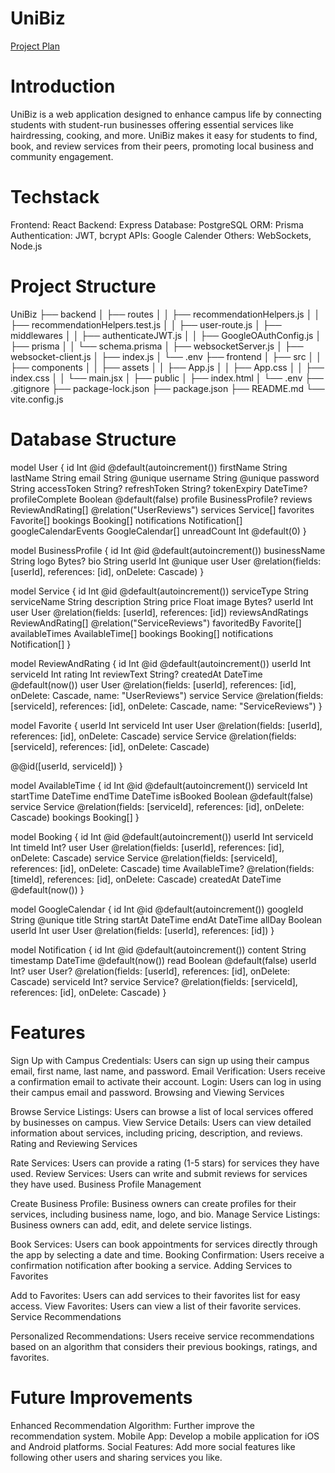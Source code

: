 # UniBiz

 [Project Plan](https://docs.google.com/document/d/1XQFS5vd7NfyrooN3eNToGnlcszpfmNe0TV1gD2lIBkM/edit?usp=sharing)

# Introduction

UniBiz is a web application designed to enhance campus life by connecting students with student-run businesses offering essential services like hairdressing, cooking, and more. UniBiz makes it easy for students to find, book, and review services from their peers, promoting local business and community engagement.

# Techstack
Frontend: React
Backend: Express
Database: PostgreSQL
ORM: Prisma
Authentication: JWT, bcrypt
APIs: Google Calender
Others: WebSockets,  Node.js

# Project Structure

UniBiz
├── backend
│   ├── routes
│   │   ├── recommendationHelpers.js
│   │   ├── recommendationHelpers.test.js
│   │   ├── user-route.js
│   ├── middlewares
│   │   ├── authenticateJWT.js
│   │   ├── GoogleOAuthConfig.js
│   ├── prisma
│   │   └── schema.prisma
│   ├── websocketServer.js
│   ├── websocket-client.js
│   ├── index.js
│   └── .env
├── frontend
│   ├── src
│   │   ├── components
│   │   ├── assets
│   │   ├── App.js
│   │   ├── App.css
│   │   ├── index.css
│   │   └── main.jsx
│   ├── public
│   ├── index.html
│   └── .env
├── .gitignore
├── package-lock.json
├── package.json
├── README.md
└── vite.config.js

# Database Structure

model User {
  id                    Int                   @id @default(autoincrement())
  firstName             String
  lastName              String
  email                 String                @unique
  username              String                @unique
  password              String
  accessToken           String?
  refreshToken          String?
  tokenExpiry           DateTime?
  profileComplete       Boolean               @default(false)
  profile               BusinessProfile?
  reviews               ReviewAndRating[]     @relation("UserReviews")
  services              Service[]
  favorites             Favorite[]
  bookings              Booking[]
  notifications         Notification[]
  googleCalendarEvents  GoogleCalendar[]
  unreadCount           Int                   @default(0)
}

model BusinessProfile {
  id                    Int                   @id @default(autoincrement())
  businessName          String
  logo                  Bytes?
  bio                   String
  userId                Int                   @unique
  user                  User                  @relation(fields: [userId], references: [id], onDelete: Cascade)
}

model Service {
  id                    Int                   @id @default(autoincrement())
  serviceType           String
  serviceName           String
  description           String
  price                 Float
  image                 Bytes?
  userId                Int
  user                  User                  @relation(fields: [userId], references: [id])
  reviewsAndRatings     ReviewAndRating[]     @relation("ServiceReviews")
  favoritedBy           Favorite[]
  availableTimes        AvailableTime[]
  bookings              Booking[]
  notifications         Notification[]
}

model ReviewAndRating {
  id                    Int                   @id @default(autoincrement())
  userId                Int
  serviceId             Int
  rating                Int
  reviewText            String?
  createdAt             DateTime              @default(now())
  user                  User                  @relation(fields: [userId], references: [id], onDelete: Cascade, name: "UserReviews")
  service               Service               @relation(fields: [serviceId], references: [id], onDelete: Cascade, name: "ServiceReviews")
}

model Favorite {
  userId                Int
  serviceId             Int
  user                  User                  @relation(fields: [userId], references: [id], onDelete: Cascade)
  service               Service               @relation(fields: [serviceId], references: [id], onDelete: Cascade)

  @@id([userId, serviceId])
}

model AvailableTime {
  id                    Int                   @id @default(autoincrement())
  serviceId             Int
  startTime             DateTime
  endTime               DateTime
  isBooked              Boolean               @default(false)
  service               Service               @relation(fields: [serviceId], references: [id], onDelete: Cascade)
  bookings              Booking[]
}

model Booking {
  id                    Int                   @id @default(autoincrement())
  userId                Int
  serviceId             Int
  timeId                Int?
  user                  User                  @relation(fields: [userId], references: [id], onDelete: Cascade)
  service               Service               @relation(fields: [serviceId], references: [id], onDelete: Cascade)
  time                  AvailableTime?        @relation(fields: [timeId], references: [id], onDelete: Cascade)
  createdAt             DateTime              @default(now())
}

model GoogleCalendar {
  id                    Int                   @id @default(autoincrement())
  googleId              String                @unique
  title                 String
  startAt               DateTime
  endAt                 DateTime
  allDay                Boolean
  userId                Int
  user                  User                  @relation(fields: [userId], references: [id])
}

model Notification {
  id                    Int                   @id @default(autoincrement())
  content               String
  timestamp             DateTime              @default(now())
  read                  Boolean               @default(false)
  userId                Int?
  user                  User?                 @relation(fields: [userId], references: [id], onDelete: Cascade)
  serviceId             Int?
  service               Service?              @relation(fields: [serviceId], references: [id], onDelete: Cascade)
}


# Features

Sign Up with Campus Credentials: Users can sign up using their campus email, first name, last name, and password.
Email Verification: Users receive a confirmation email to activate their account.
Login: Users can log in using their campus email and password.
Browsing and Viewing Services

Browse Service Listings: Users can browse a list of local services offered by businesses on campus.
View Service Details: Users can view detailed information about services, including pricing, description, and reviews.
Rating and Reviewing Services

Rate Services: Users can provide a rating (1-5 stars) for services they have used.
Review Services: Users can write and submit reviews for services they have used.
Business Profile Management

Create Business Profile: Business owners can create profiles for their services, including business name, logo, and bio.
Manage Service Listings: Business owners can add, edit, and delete service listings.


Book Services: Users can book appointments for services directly through the app by selecting a date and time.
Booking Confirmation: Users receive a confirmation notification after booking a service.
Adding Services to Favorites

Add to Favorites: Users can add services to their favorites list for easy access.
View Favorites: Users can view a list of their favorite services.
Service Recommendations

Personalized Recommendations: Users receive service recommendations based on an algorithm that considers their previous bookings, ratings, and favorites.


# Future Improvements

Enhanced Recommendation Algorithm: Further improve the recommendation system.
Mobile App: Develop a mobile application for iOS and Android platforms.
Social Features: Add more social features like following other users and sharing services you like.

